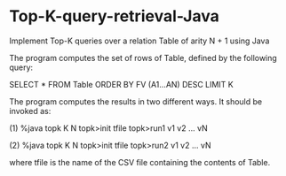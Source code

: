 # Top-K-query-retrieval-Java
Implement Top-K queries over a relation Table of arity N + 1 using Java

The program computes the set of rows of Table, defined by the following query:

SELECT *
FROM Table
ORDER BY FV (A1...AN) DESC
LIMIT K

The program computes the results in two different ways. It should be invoked as:

(1)
%java topk K N
topk>init tfile
topk>run1 v1 v2 ... vN

(2)
%java topk K N
topk>init tfile
topk>run2 v1 v2 ... vN

where tfile is the name of the CSV file containing the contents of Table.
